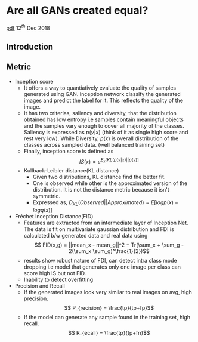
# Are all GANs created equal? 
[pdf](https://arxiv.org/pdf/1711.10337.pdf) 12$^{th}$ Dec 2018
## Introduction
## Metric
- Inception score 
	- It offers a way to quantiatively evaluate the quality of samples generated using GAN. Inception network classify the generated images and predict the label for it. This reflects the quality of the image.
	- It has two criterias, saliency and diversity, that the distribution obtained has low entropy i.e samples contain meaningful objects and the samples vary enough to cover all majority of the classes. Saliency is expressed as $p(y|x)$ (think of it as single high score and rest very low). While Diversity, $p(x)$ is overall distribution of the classes across sampled data. (well balanced training set)
	- Finally, inception score is defined as $$ IS(x) = e^{E_x[KL(p(y|x) || p(y)]}$$
	- Kullback-Leibler distance(KL distance)
		- Given two distributions, KL distance find the better fit. 
		- One is observed while other is the approximated version of the distribution. It is not the distance metric because it isn't symmetric.
		- Expressed as, $D_{KL} (Observed || Approximated) = E[log p(x) - log q(x)]$
- Fréchet Inception Distance(FID)
	- Features are extracted from an intermediate layer of Inception Net. The data is fit on multivariate gaussian distribution and FDI is calculated b/w generated data and real data using $$ FID(x,g) = ||mean_x - mean_g||^2 + Tr(\sum_x + \sum_g - 2(\sum_x \sum_g)^\frac{1}{2})$$
	- results show robust nature of FDI, can detect intra class mode dropping i.e model that generates only one image per class can score high IS but not FID.
	- Inability to detect overfitting
- Precision and Recall
	- If the generated images look very similar to real images on avg, high precision. $$ P_{recision} = \frac{tp}{tp+fp}$$
	- If the model can generate any sample found in the training set, high recall. $$ R_{ecall} = \frac{tp}{tp+fn}$$
<!--stackedit_data:
eyJoaXN0b3J5IjpbMTgwOTIxNDg3NCwxNDgxMzI1MDU3LC05OT
AyMzUzMzIsLTE4Mjg0ODI3NzcsLTEyNzExNzc4NiwtMzc5MTU1
OTExLC01MDk5Mjg3ODMsOTMyMjQ1MTE5LC0xNTcyMzAxMjI3LC
0yNzE1MzY1MTZdfQ==
-->